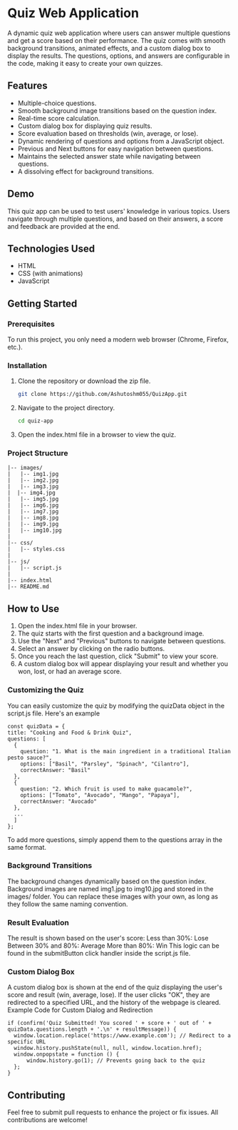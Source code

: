 # Quiz Web Application

A dynamic quiz web application where users can answer multiple questions and get a score based on their performance. The quiz comes with smooth background transitions, animated effects, and a custom dialog box to display the results. The questions, options, and answers are configurable in the code, making it easy to create your own quizzes.

## Features

- Multiple-choice questions.
- Smooth background image transitions based on the question index.
- Real-time score calculation.
- Custom dialog box for displaying quiz results.
- Score evaluation based on thresholds (win, average, or lose).
- Dynamic rendering of questions and options from a JavaScript object.
- Previous and Next buttons for easy navigation between questions.
- Maintains the selected answer state while navigating between questions.
- A dissolving effect for background transitions.
  
## Demo

This quiz app can be used to test users' knowledge in various topics. Users navigate through multiple questions, and based on their answers, a score and feedback are provided at the end.

## Technologies Used

- HTML
- CSS (with animations)
- JavaScript

## Getting Started

### Prerequisites

To run this project, you only need a modern web browser (Chrome, Firefox, etc.).

### Installation

1. Clone the repository or download the zip file.
   ```bash
   git clone https://github.com/Ashutoshm055/QuizApp.git
2. Navigate to the project directory.
   ```bash
   cd quiz-app

4. Open the index.html file in a browser to view the quiz.


### Project Structure

    |-- images/
    |   |-- img1.jpg
    |   |-- img2.jpg
    |   |-- img3.jpg
    |  |-- img4.jpg
    |   |-- img5.jpg
    |   |-- img6.jpg
    |   |-- img7.jpg
    |   |-- img8.jpg
    |   |-- img9.jpg
    |   |-- img10.jpg
    |
    |-- css/
    |   |-- styles.css
    |
    |-- js/
    |   |-- script.js
    |
    |-- index.html
    |-- README.md


## How to Use

  1. Open the index.html file in your browser.
  2. The quiz starts with the first question and a background image.
  3. Use the "Next" and "Previous" buttons to navigate between questions.
  4. Select an answer by clicking on the radio buttons.
  5. Once you reach the last question, click "Submit" to view your score.
  6. A custom dialog box will appear displaying your result and whether you won, lost, or had an average score.

### Customizing the Quiz
You can easily customize the quiz by modifying the quizData object in the script.js file. Here's an example

    const quizData = {
    title: "Cooking and Food & Drink Quiz",
    questions: [
      {
        question: "1. What is the main ingredient in a traditional Italian pesto sauce?",
        options: ["Basil", "Parsley", "Spinach", "Cilantro"],
        correctAnswer: "Basil"
      },
      {
        question: "2. Which fruit is used to make guacamole?",
        options: ["Tomato", "Avocado", "Mango", "Papaya"],
        correctAnswer: "Avocado"
      },
      ...
      ]
    };

To add more questions, simply append them to the questions array in the same format.

### Background Transitions
  The background changes dynamically based on the question index. Background images are named img1.jpg to img10.jpg and stored in the images/ folder. You can replace these images with your own, as long as they follow the same naming convention.

### Result Evaluation

The result is shown based on the user's score:
  Less than 30%: Lose
  Between 30% and 80%: Average
  More than 80%: Win
This logic can be found in the submitButton click handler inside the script.js file.

### Custom Dialog Box
 A custom dialog box is shown at the end of the quiz displaying the user's score and result (win, average, lose). If the user clicks "OK", they are redirected to a specified URL, and the history of the webpage is cleared.
Example Code for Custom Dialog and Redirection

    if (confirm('Quiz Submitted! You scored ' + score + ' out of ' + quizData.questions.length + '.\n' + resultMessage)) {
      window.location.replace('https://www.example.com'); // Redirect to a specific URL
      window.history.pushState(null, null, window.location.href);
      window.onpopstate = function () {
          window.history.go(1); // Prevents going back to the quiz
      };
    }
## Contributing
Feel free to submit pull requests to enhance the project or fix issues. All contributions are welcome!
